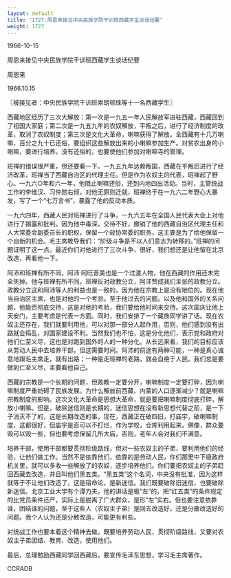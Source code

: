 ```yaml
---
layout: default
title: "1727.周恩来接见中央民族学院干训班西藏学生谈话纪要"
weight: 1727
---
```


1966-10-15

周恩来接见中央民族学院干训班西藏学生谈话纪要

周恩来

1966.10.15

〖被接见者：中央民族学院干训班索朗顿珠等十一名西藏学生〗

西藏地区经历了三次大解放：第一次是一九五一年人民解放军进驻西藏，西藏回到了祖国大家庭；第二次是一九五九年的农奴解放，平叛之后，进行了经济制度的改革，取消了农奴制度；第三次是文化大革命，喇嘛获得了解放。全西藏有十几万喇嘛，百分之九十已还俗，要组织这些解放出来的小喇嘛参加生产。对贫农出身的小喇嘛，要进行培养。没有还俗的，也要使他们参加对喇嘛寺的管理。

班禅的错误很严重，但还要看一下。一九五九年达赖叛国，西藏在平叛后进行了经济改革，班禅当了西藏自治区的代理主任。但是作为农奴主的代表，班禅起了野心。一九六○年和六一年，他阻止喇嘛还俗，还到内地四出活动。当时，主管统战工作的李维汉、习仲勋右倾，对他无原则迁就，班禅终于在一九六二年野心大暴发，写了一个“七万言书”，暴露了他的反动本质。

一九六四年，西藏人民对班禅进行了斗争，一九六五年在全国人民代表大会上对他进行了揭露和批判。因为他中毒深，交待不好，撤销了他的西藏自治区代理主任和人大常委会副委员长的职权，保留一个政协常委的职务，这主要是为了给他保留一个自新的机会。毛主席教导我们：“阶级斗争是不以人们意志为转移的。”班禅的问题证明了这一点。最近你们对他进行了三次斗争，很好，我们想还是让他留在北京改造，再看他一下。

阿沛和班禅有所不同，阿沛·阿旺晋美也是一个过渡人物，他在西藏的作用还未完全失掉。他与班禅有所不同，班禅反对政教分立，阿沛赞成我们主张的政教分立。政教分立这和阿沛等人的利益也是一致的，因为他在宗教上是没有地位的。现在他当自治区主席，也是对他的一个考验。至于他过去的问题。以及他和国外的关系问题，他能否彻底交待，这是对他的考验，我们要给他时间来交待。这次国庆让他上天安门，主要考虑是代表一方面。同时，我们安排了一个藏族同学讲了话。现在农奴主还存在，我们就要利用他，可以对那一部分人起作用，否则，他们感到没有出路就会捣乱，对国家建设不利。当然我们也不怕，这是分化他们，表示党和政府对他们仁至义尽，这也是对跑到国外的人的一种分化。从长远来看，我们的目标应该从劳动人民中去培养干部，但这需要时间。阿沛的前途有两种可能，一种是真心诚意地跟毛主席走，就有出路；一种是走班禅的老路，就会自绝于人民。我们总是要做到仁至义尽，主要看他自己。

西藏的宗教是一个长期的问题，但政教一定要分开，喇嘛制度一定要打碎，因为喇嘛制度严重妨碍了民族发展。为什么解放前西藏、内蒙的人口逐渐减少？就是喇嘛宗教制度的影响。这次文化大革命是思想大革命，就是要把喇嘛制度彻底打碎，解放小喇嘛。但是，破除迷信则是长期的，迷信思想在没有新思想代替之前，是一下子消灭不了的，这是长期改造的事。现在，西藏正在破四旧，打庙宇，破喇嘛制度，这都很好，但庙宇是否可以不打烂，作为学校，仓库利用起来。佛像，群众要毁可以毁一些，但也要考虑保留几所大庙，否则，老年人会对我们不满意。

培养干部，使用干部都要贯彻阶级路线，但对一些农奴主的子弟，要利用他们的经验，让他们做工作。当然不是依靠他们，依靠的是劳动人民，你们那里中下级政府机关里，就可以多收一些解放了的农奴，逐步培养他们。你们要把农奴主的子弟赶回西藏去改造，并且叫他们黑五类。“黑五类”这个名词，中央没有批准，因为这样就等于不让他们改造了，这是宿命论，是新迷信。我们既要破除旧迷信，也要破除新迷信。北京工业大学有个谭力夫，他的讲话是极“左”的，把“红五类”的条件规定的比党员条件还严，实际上是脱离了广大群众，是形“左”实右。但也要注意依靠谁，团结谁的问题，至于这些人（农奴主子弟）是回去改造好，还是分散改造好的问题。我个人认为还是分散改造，可能更有利些。

对统战工作也要本着这个精神去做，既要培养劳动人民，贯彻阶级路线，又要对农奴主子弟团结、教育、改造，使用他们。

最后，总理勉励西藏同学回西藏后，要宣传毛泽东思想，学习毛主席著作。

CCRADB

